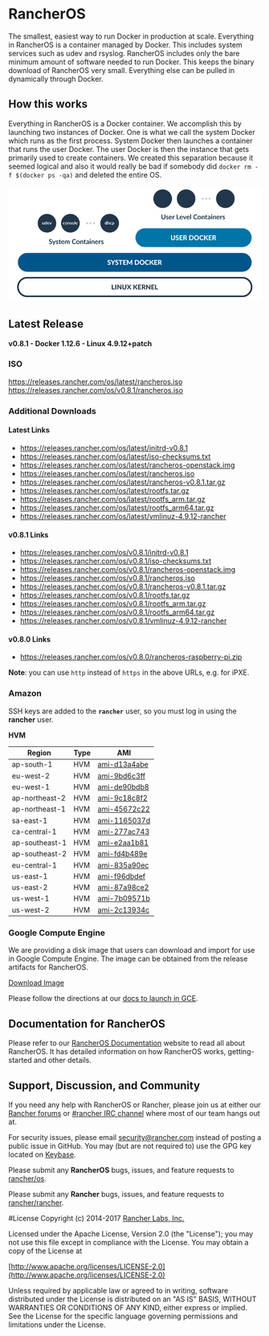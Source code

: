 # RancherOS

The smallest, easiest way to run Docker in production at scale.  Everything in RancherOS is a container managed by Docker.  This includes system services such as udev and rsyslog.  RancherOS includes only the bare minimum amount of software needed to run Docker.  This keeps the binary download of RancherOS very small.  Everything else can be pulled in dynamically through Docker.

## How this works

Everything in RancherOS is a Docker container.  We accomplish this by launching two instances of
Docker.  One is what we call the system Docker which runs as the first process.  System Docker then launches
a container that runs the user Docker.  The user Docker is then the instance that gets primarily
used to create containers.  We created this separation because it seemed logical and also
it would really be bad if somebody did `docker rm -f $(docker ps -qa)` and deleted the entire OS.

![How it works](docs/rancheros.png "How it works")

## Latest Release

**v0.8.1 - Docker 1.12.6 - Linux 4.9.12+patch**

### ISO

https://releases.rancher.com/os/latest/rancheros.iso
https://releases.rancher.com/os/v0.8.1/rancheros.iso

### Additional Downloads

#### Latest Links

* https://releases.rancher.com/os/latest/initrd-v0.8.1
* https://releases.rancher.com/os/latest/iso-checksums.txt
* https://releases.rancher.com/os/latest/rancheros-openstack.img
* https://releases.rancher.com/os/latest/rancheros.iso
* https://releases.rancher.com/os/latest/rancheros-v0.8.1.tar.gz
* https://releases.rancher.com/os/latest/rootfs.tar.gz
* https://releases.rancher.com/os/latest/rootfs_arm.tar.gz
* https://releases.rancher.com/os/latest/rootfs_arm64.tar.gz
* https://releases.rancher.com/os/latest/vmlinuz-4.9.12-rancher

#### v0.8.1 Links

* https://releases.rancher.com/os/v0.8.1/initrd-v0.8.1
* https://releases.rancher.com/os/v0.8.1/iso-checksums.txt
* https://releases.rancher.com/os/v0.8.1/rancheros-openstack.img
* https://releases.rancher.com/os/v0.8.1/rancheros.iso
* https://releases.rancher.com/os/v0.8.1/rancheros-v0.8.1.tar.gz
* https://releases.rancher.com/os/v0.8.1/rootfs.tar.gz
* https://releases.rancher.com/os/v0.8.1/rootfs_arm.tar.gz
* https://releases.rancher.com/os/v0.8.1/rootfs_arm64.tar.gz
* https://releases.rancher.com/os/v0.8.1/vmlinuz-4.9.12-rancher

#### v0.8.0 Links

* https://releases.rancher.com/os/v0.8.0/rancheros-raspberry-pi.zip

**Note**: you can use `http` instead of `https` in the above URLs, e.g. for iPXE.

### Amazon

SSH keys are added to the **`rancher`** user, so you must log in using the **rancher** user.

**HVM**

Region | Type | AMI |
-------|------|------
ap-south-1 | HVM | [ami-d13a4abe](https://ap-south-1.console.aws.amazon.com/ec2/home?region=ap-south-1#launchInstanceWizard:ami=ami-d13a4abe)
eu-west-2 | HVM | [ami-9bd6c3ff](https://eu-west-2.console.aws.amazon.com/ec2/home?region=eu-west-2#launchInstanceWizard:ami=ami-9bd6c3ff)
eu-west-1 | HVM | [ami-de90bdb8](https://eu-west-1.console.aws.amazon.com/ec2/home?region=eu-west-1#launchInstanceWizard:ami=ami-de90bdb8)
ap-northeast-2 | HVM | [ami-9c18c8f2](https://ap-northeast-2.console.aws.amazon.com/ec2/home?region=ap-northeast-2#launchInstanceWizard:ami=ami-9c18c8f2)
ap-northeast-1 | HVM | [ami-45672c22](https://ap-northeast-1.console.aws.amazon.com/ec2/home?region=ap-northeast-1#launchInstanceWizard:ami=ami-45672c22)
sa-east-1 | HVM | [ami-1165037d](https://sa-east-1.console.aws.amazon.com/ec2/home?region=sa-east-1#launchInstanceWizard:ami=ami-1165037d)
ca-central-1 | HVM | [ami-277ac743](https://ca-central-1.console.aws.amazon.com/ec2/home?region=ca-central-1#launchInstanceWizard:ami=ami-277ac743)
ap-southeast-1 | HVM | [ami-e2aa1b81](https://ap-southeast-1.console.aws.amazon.com/ec2/home?region=ap-southeast-1#launchInstanceWizard:ami=ami-e2aa1b81)
ap-southeast-2 | HVM | [ami-fd4b489e](https://ap-southeast-2.console.aws.amazon.com/ec2/home?region=ap-southeast-2#launchInstanceWizard:ami=ami-fd4b489e)
eu-central-1 | HVM | [ami-835a90ec](https://eu-central-1.console.aws.amazon.com/ec2/home?region=eu-central-1#launchInstanceWizard:ami=ami-835a90ec)
us-east-1 | HVM | [ami-f96dbdef](https://us-east-1.console.aws.amazon.com/ec2/home?region=us-east-1#launchInstanceWizard:ami=ami-f96dbdef)
us-east-2 | HVM | [ami-87a98ce2](https://us-east-2.console.aws.amazon.com/ec2/home?region=us-east-2#launchInstanceWizard:ami=ami-87a98ce2)
us-west-1 | HVM | [ami-7b09571b](https://us-west-1.console.aws.amazon.com/ec2/home?region=us-west-1#launchInstanceWizard:ami=ami-7b09571b)
us-west-2 | HVM | [ami-2c13934c](https://us-west-2.console.aws.amazon.com/ec2/home?region=us-west-2#launchInstanceWizard:ami=ami-2c13934c)

### Google Compute Engine

We are providing a disk image that users can download and import for use in Google Compute Engine. The image can be obtained from the release artifacts for RancherOS.

[Download Image](https://github.com/rancher/os/releases/download/v0.8.1/rancheros-v0.8.1.tar.gz)

Please follow the directions at our [docs to launch in GCE](http://docs.rancher.com/os/running-rancheros/cloud/gce/).

## Documentation for RancherOS

Please refer to our [RancherOS Documentation](http://docs.rancher.com/os/) website to read all about RancherOS. It has detailed information on how RancherOS works, getting-started and other details.

## Support, Discussion, and Community
If you need any help with RancherOS or Rancher, please join us at either our [Rancher forums](http://forums.rancher.com) or [#rancher IRC channel](http://webchat.freenode.net/?channels=rancher) where most of our team hangs out at.

For security issues, please email security@rancher.com instead of posting a public issue in GitHub.  You may (but are not required to) use the GPG key located on [Keybase](https://keybase.io/rancher).


Please submit any **RancherOS** bugs, issues, and feature requests to [rancher/os](//github.com/rancher/os/issues).

Please submit any **Rancher** bugs, issues, and feature requests to [rancher/rancher](//github.com/rancher/rancher/issues).

#License
Copyright (c) 2014-2017 [Rancher Labs, Inc.](http://rancher.com)

Licensed under the Apache License, Version 2.0 (the "License");
you may not use this file except in compliance with the License.
You may obtain a copy of the License at

[http://www.apache.org/licenses/LICENSE-2.0](http://www.apache.org/licenses/LICENSE-2.0)

Unless required by applicable law or agreed to in writing, software
distributed under the License is distributed on an "AS IS" BASIS,
WITHOUT WARRANTIES OR CONDITIONS OF ANY KIND, either express or implied.
See the License for the specific language governing permissions and
limitations under the License.
